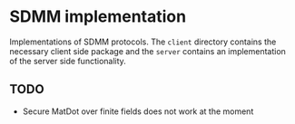 # SDMM implementation

Implementations of SDMM protocols. The `client` directory contains the necessary client side package and the `server` contains an implementation of the server side functionality.

## TODO

- Secure MatDot over finite fields does not work at the moment
